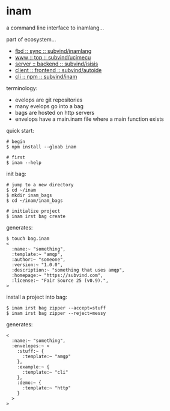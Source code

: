 inam
========
a command line interface to inamlang...

part of ecosystem...
- [fbd :: sync :: subvind/inamlang](https://github.com/subvind/inamlang)
- [www :: top :: subvind/ucimecu](https://github.com/subvind/ucimecu)
- [server :: backend :: subvind/isisis](https://github.com/subvind/isisis)
- [client :: frontend :: subvind/autoide](https://github.com/subvind/autoide)
- [cli :: npm :: subvind/inam](https://github.com/subvind/inam)

terminology:
- evelops are git repositories
- many evelops go into a bag
- bags are hosted on http servers
- envelops have a main.inam file where a main function exists

quick start:
```
# begin
$ npm install --gloab inam

# first
$ inam --help
```

init bag:
```
# jump to a new directory
$ cd ~/inam
$ mkdir inam_bags
$ cd ~/inam/inam_bags

# initialize project
$ inam irst bag create
```
generates:
```
$ touch bag.inam
<
  :name:~ "something",
  :template:~ "amqp",
  :author:~ "someone",
  :version:~ "1.0.0",
  :description:~ "something that uses amqp",
  :homepage:~ "https://subvind.com",
  :license:~ "Fair Source 25 (v0.9).",
>
```

install a project into bag:
```
$ inam irst bag zipper --accept=stuff
$ inam irst bag zipper --reject=messy
```
generates:
```
<
  :name:~ "something",
  :envelopes:~ <
    :stuff:~ {
      :template:~ "amgp"
    },
    :example:~ {
      :template:~ "cli"
    },
    :demo:~ {
      :template:~ "http"
    }
  >
>
```
